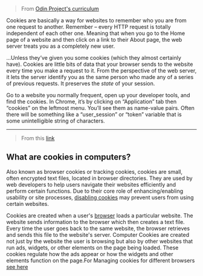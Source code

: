 > From [Odin Project's curriculum](https://www.theodinproject.com/courses/ruby-on-rails/lessons/a-railsy-web-refresher)

Cookies are basically a way for websites to remember who you are from one request to another. Remember – every HTTP request is totally independent of each other one. Meaning that when you go to the Home page of a website and then click on a link to their About page, the web server treats you as a completely new user.

…Unless they’ve given you some cookies (which they almost certainly have). Cookies are little bits of data that your browser sends to the website every time you make a request to it. From the perspective of the web server, it lets the server identify you as the same person who made any of a series of previous requests. It preserves the *state* of your session.

Go to a website you normally frequent, open up your developer tools, and find the cookies. In Chrome, it’s by clicking on “Application” tab then “cookies” on the leftmost menu. You’ll see them as name-value pairs. Often there will be something like a “user_session” or “token” variable that is some unintelligible string of characters.

-----------

> From this [link](http://www.allaboutcookies.org/)

## What are cookies in computers?

Also known as browser cookies or tracking cookies, cookies are small, often encrypted text files, located in browser directories. They are used by web developers to help users navigate their websites efficiently and perform certain functions. Due to their core role of enhancing/enabling usability or site processes, [disabling cookies](http://www.allaboutcookies.org/manage-cookies/) may prevent users from using certain websites.

Cookies are created when a user's [browser](http://www.allaboutcookies.org/faqs/browser.html) loads a particular website. The website sends information to the browser which then creates a text file. Every time the user goes back to the same website, the browser retrieves and sends this file to the website's server. Computer Cookies are created not just by the website the user is browsing but also by other websites that run ads, widgets, or other elements on the page being loaded. These cookies regulate how the ads appear or how the widgets and other elements function on the page.For Managing cookies for different browsers [see here](http://www.allaboutcookies.org/manage-cookies/)